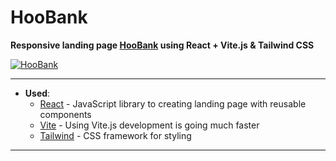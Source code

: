 HooBank 
===========
**Responsive landing page [HooBank](https://devf1s.github.io/hoobank/) using React + Vite.js & Tailwind CSS**

[![HooBank](https://lh3.googleusercontent.com/pw/AL9nZEVIjtPOdmE1lfDJ7sc18bxwkRvEVS1xNoipgSzWsdVIVhY-P_ThEAjJurRKD_DI8fYXHSyD51WI_rSzzWOqQv9pMb6hdcvxfOPivKj5Rl8d8mXb-yKEHSPgu56z5nfBNI1wsHiwrkvQIblsaCUUMS9Q=w1439-h843-no?authuser=0)](https://1kiritos1.github.io/hoobank/) 

-----------
- **Used**: 
	- [React](https://reactjs.org/) - JavaScript library to creating landing page with reusable components
	- [Vite](https://vitejs.dev/) - Using Vite.js development is going much faster
	- [Tailwind](https://tailwindcss.com/) - CSS framework for styling
-----------
